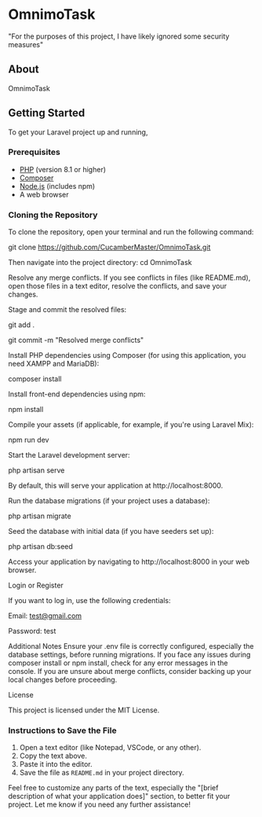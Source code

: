# OmnimoTask
"For the purposes of this project, I have likely ignored some security measures"
## About

OmnimoTask 

## Getting Started

To get your Laravel project up and running,

### Prerequisites

- [PHP](https://www.php.net/downloads) (version 8.1 or higher)
- [Composer](https://getcomposer.org/download/)
- [Node.js](https://nodejs.org/en/download/) (includes npm)
- A web browser

### Cloning the Repository

To clone the repository, open your terminal and run the following command:

git clone https://github.com/CucamberMaster/OmnimoTask.git

Then navigate into the project directory:
cd OmnimoTask

Resolve any merge conflicts. 
If you see conflicts in files (like README.md), open those files in a text editor, resolve the conflicts, and save your changes.

Stage and commit the resolved files:

git add .


git commit -m "Resolved merge conflicts"


Install PHP dependencies using Composer (for using this application, you need XAMPP and MariaDB):


composer install

Install front-end dependencies using npm:

npm install

Compile your assets (if applicable, for example, if you're using Laravel Mix):


npm run dev

Start the Laravel development server:


php artisan serve

By default, this will serve your application at http://localhost:8000.

Run the database migrations (if your project uses a database):


php artisan migrate

Seed the database with initial data (if you have seeders set up):


php artisan db:seed

Access your application by navigating to http://localhost:8000 in your web browser.

Login or Register

If you want to log in, use the following credentials:

Email: test@gmail.com

Password: test

Additional Notes
Ensure your .env file is correctly configured, especially the database settings, before running migrations.
If you face any issues during composer install or npm install, check for any error messages in the console.
If you are unsure about merge conflicts, consider backing up your local changes before proceeding.

License

This project is licensed under the MIT License.

### Instructions to Save the File
1. Open a text editor (like Notepad, VSCode, or any other).
2. Copy the text above.
3. Paste it into the editor.
4. Save the file as `README.md` in your project directory.

Feel free to customize any parts of the text, especially the "[brief description of what your application does]" section, to better fit your project. Let me know if you need any further assistance!
